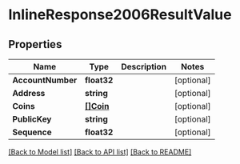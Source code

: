 # InlineResponse2006ResultValue

## Properties

Name | Type | Description | Notes
------------ | ------------- | ------------- | -------------
**AccountNumber** | **float32** |  | [optional] 
**Address** | **string** |  | [optional] 
**Coins** | [**[]Coin**](Coin.md) |  | [optional] 
**PublicKey** | **string** |  | [optional] 
**Sequence** | **float32** |  | [optional] 

[[Back to Model list]](../README.md#documentation-for-models) [[Back to API list]](../README.md#documentation-for-api-endpoints) [[Back to README]](../README.md)


